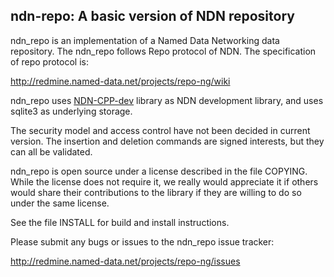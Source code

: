 ndn-repo:  A basic version of NDN repository
---------------------------------------------------------------------------

ndn_repo is an implementation of a Named Data Networking data repository.
The ndn_repo follows Repo protocol of NDN. The specification of repo protocol is:

http://redmine.named-data.net/projects/repo-ng/wiki

ndn_repo uses [NDN-CPP-dev](https://github.com/cawka/ndn-cpp) library as NDN development library, and uses sqlite3 as underlying storage.

The security model and access control have not been decided in current version. The insertion and deletion commands are signed interests, but they can all be validated.
	
ndn_repo is open source under a license described in the file COPYING.  While the license
does not require it, we really would appreciate it if others would share their
contributions to the library if they are willing to do so under the same license. 

See the file INSTALL for build and install instructions.

Please submit any bugs or issues to the ndn_repo issue tracker:

http://redmine.named-data.net/projects/repo-ng/issues


